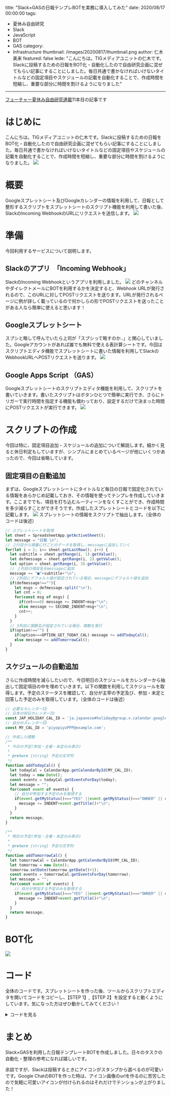 title: "Slack×GASの日報テンプレBOTを実務に導入してみた"
date: 2020/08/17 00:00:00
tags:
  - 夏休み自由研究
  - Slack
  - JavaScript
  - BOT
  - GAS
category:
  - Infrastructure
thumbnail: /images/20200817/thumbnail.png
author: 仁木美来
featured: false
lede: "こんにちは。TIGメディアユニットの仁木です。Slackに投稿するための日報をBOT化・自動化したので自由研究企画に混ぜてもらい記事にすることにしました。毎日共通で書かなければいけないタイトルなどの固定項目やスケジュールの記載を自動化することで、作成時間を短縮し、重要な部分に時間を割けるようになりました"
---

[フューチャー夏休み自由研究連載](https://future-architect.github.io/articles/20200726/)11本目の記事です

# はじめに

こんにちは。TIGメディアユニットの仁木です。Slackに投稿するための日報をBOT化・自動化したので自由研究企画に混ぜてもらい記事にすることにしました。毎日共通で書かなければいけないタイトルなどの固定項目やスケジュールの記載を自動化することで、作成時間を短縮し、重要な部分に時間を割けるようになりました。
![](/images/20200817/はじめ_アートボード_1.png)


# 概要

Googleスプレットシート及びGoogleカレンダーの情報を利用して、日報として整形するスクリプトをスプレットシートのスクリプト機能を利用して書いた後、SlackのIncoming WebhookのURLにリクエストを送信します。
![](/images/20200817/概要_アートボード_1.png)

# 準備

今回利用するサービスについて説明します。

## Slackのアプリ　「Incoming Webhook」
SlackのIncoming Webhookというアプリを利用しました。
![](/images/20200817/スクリーンショット_2020-08-14_12.43.50.png)
どのチャンネルやダイレクトメールにBOTを利用するかを決定すると、Webhook URLが発行されるので、このURLに対してPOSTリクエストを送ります。URLが発行されるページに例が詳しく載っているので何かしらの形でPOSTリクエストを送ったことがある人なら簡単に使えると思います！

## Googleスプレットシート

スプシと略して呼んでいたら上司が「スプシって略すのか..」と関心していました。Googleアカウントがあれば誰でも無料で使える表計算シートです。今回はスクリプトエディタ機能でスプレットシートに書いた情報を利用してSlackのWebhookURLへPOSTリクエストを送ります。
![](/images/20200817/スクリーンショット_2020-08-14_12.59.15.png)
 
## Google Apps Script （GAS）

Googleスプレットシートのスクリプトエディタ機能を利用して、スクリプトを書いていきます。書いたスクリプトはボタンひとつで簡単に実行でき、さらにトリガーで実行時間を指定する機能も備わっており、設定するだけで決まった時間にPOSTリクエストが実行できます。
![](/images/20200817/スクリーンショット_2020-08-14_13.59.09.png)

# スクリプトの作成

今回は特に、固定項目追加・スケジュールの追加について解説します。細かく見ると休日判定もしていますが、シンプルにまとめているページが他にいくつかあったので、今回は省略しています。

## 固定項目の自動追加

まずは、Googleスプレットシートにタイトルなど毎日の日報で固定化されている情報をあらかじめ記載しておき、その情報を使ってテンプレを作成していきます。ここまででも、項目を打ち込むルーティーンをなくすことができ、作成時間を多少減らすことができそうです。作成したスプレットシートとコードを以下に記載します。
![](/images/20200817/スクリーンショット_2020-08-14_17.25.02.png)
スプレットシートの情報をスクリプトで抽出します。（全体のコードは後述）

```js
// スプレットシートを取得
let sheet = SpreadsheetApp.getActiveSheet();
let message = "日報 \n";
// ２行目から順番に行ごとのデータを取得し、messageに追加していく
for(let i = 2; i<= sheet.getLastRow(); i++) {
  let subtitle = sheet.getRange(i, 1).getValue(); 
  let defmessage = sheet.getRange(i, 2).getValue(); 
  let option = sheet.getRange(i, 3).getValue();
  // １列目の項目名をmessageに追加
  message += "■"+subtitle+"\n";
  // 2列目にデフォルト値が設定されている場合、messageにデフォルト値を追加
  if(defmessage!==""){
    let msgs = defmessage.split("\n");
    let cnt = 0;
    for(const msg of msgs) {
      if(cnt===0) message += INDENT+msg+"\n";
      else message += SECOND_INDENT+msg+"\n";
      cnt++;
    }
  }
  // 3列目に関数名が設定されている場合、関数を実行
  if(option!=="") {
    if(option===OPTION_GET_TODAY_CAL) message += addTodayCal();
    else message += addTomorrowCal();
  }
}
```

## スケジュールの自動追加
さらに作成時間を減らしたいので、今日明日のスケジュールをカレンダーから抽出して固定項目の中を埋めていきます。以下の関数を利用してスケジュールを取得します。予定のステータスを確認して、自分が主宰の予定及び、参加・未定と回答した予定のみを取得しています。（全体のコードは後述）

```js
// 必要なカレンダーID
// 日本の祝日カレンダーID
const JAP_HOLIDAY_CAL_ID = 'ja.japanese#holiday@group.v.calendar.google.com';
// 自分のカレンダーID
const MY_CAL_ID = 'piyopiyoPPP@example.com';

// 作成した関数
/**
 * 今日の予定(参加・主催・未定のみ表示)
 *
 * @return {string} 予定の文字列 
 */
function addTodayCal() {
  let todayCal = CalendarApp.getCalendarById(MY_CAL_ID);
  let today = new Date();
  const events = todayCal.getEventsForDay(today);
  let message = "";
  for(const event of events) {
    // 自分が参加する予定のみを取得する
    if(event.getMyStatus()==="YES" ||event.getMyStatus()==="OWNER" || event.getMyStatus()==="MAYBE") {
      message += INDENT+event.getTitle()+"\n";
    }
  }
  return message;
}

/**
 * 明日の予定(参加・主催・未定のみ表示)
 *
 * @return {string} 予定の文字列 
 */
function addTomorrowCal() {
  let tomorrowCal = CalendarApp.getCalendarById(MY_CAL_ID);
  let tomorrow = new Date();
  tomorrow.setDate(tomorrow.getDate()+1);
  const events = tomorrowCal.getEventsForDay(tomorrow);
  let message = "";
  for(const event of events) {
    // 自分が参加する予定のみを取得する
    if(event.getMyStatus()==="YES" ||event.getMyStatus()==="OWNER" || event.getMyStatus()==="MAYBE") {
      message += INDENT+event.getTitle()+"\n";
    }
  }
  return message;
}
```

# BOT化
![](/images/20200817/スクリーンショット_2020-08-14_17.42.42.png)

# コード
全体のコードです。スプレットシートを作った後、ツールからスクリプトエディタを開いてコードをコピーし、【STEP 1】,【STEP 2】を設定すると動くようにしています。気になった方はぜひ動かしてみてください！
<details>
<summary>コードを見る</summary><div>

```js
/**
 * 日報をSlackに送信する
 * 時計マークから、トリガーをセットして使用する
*/

//【STEP 1】 自分のWEBHOOKを設定
const SLACK_WEBHOOK = 'https://piyopiyo';
// 日本の祝日カレンダーID
const JAP_HOLIDAY_CAL_ID = 'ja.japanese#holiday@group.v.calendar.google.com';
//【STEP 2】 自分のカレンダーIDに変更
const MY_CAL_ID = 'piyopiyoPPP@example.com';

const OPTION_GET_TODAY_CAL = 'get_today_cal';
const OPTION_GET_TOMORROW_CAL = 'get_tomorrow_cal';

const INDENT = '    ・';
const SECOND_INDENT = '      ';

/**
 * 日報テンプレをSlackに送信
 */
function createNippo() {
  let today = new Date();  
  if(isHoliday(today)) return;
  
  let url = SLACK_WEBHOOK;
  // スプレットシートを取得
  let sheet = SpreadsheetApp.getActiveSheet();
  let message = "日報 \n";
  // ２行目から順番に行ごとのデータを取得し、messageに追加していく
  for(let i = 2; i<= sheet.getLastRow(); i++) {
    let subtitle = sheet.getRange(i, 1).getValue(); 
    let defmessage = sheet.getRange(i, 2).getValue(); 
    let option = sheet.getRange(i, 3).getValue();
    // １列目の項目名をmessageに追加
    message += "■"+subtitle+"\n";
    // 2列目にデフォルト値が設定されている場合、messageにデフォルト値を追加
    if(defmessage!==""){
      let msgs = defmessage.split("\n");
      let cnt = 0;
      for(const msg of msgs) {
        if(cnt===0) message += INDENT+msg+"\n";
        else message += SECOND_INDENT+msg+"\n";
        cnt++;
      }
    }
    // 3列目に関数名が設定されている場合、関数を実行
    if(option!=="") {
      if(option===OPTION_GET_TODAY_CAL) message += addTodayCal();
      else message += addTomorrowCal();
    }
  }

  //logを出したい時に利用
  Logger.log(message);
  let options = createOptions(today, message);
  UrlFetchApp.fetch(url,options);
}

/**
 * 土日祝日判定
 *
 * @param {date} 日付オブジェクト
 * @return {bool} 休日かどうか
 */
function isHoliday(date) {
  // 土日
  if(date.getDay()===0 || date.getDay()===6) return true;
  
  // 祝日
  let holidayCal = CalendarApp.getCalendarById(JAP_HOLIDAY_CAL_ID);
  return (holidayCal.getEventsForDay(date).length>0);
}

/**
 * Slackへ送るペイロード作成
 *
 * @param {date} 日付オブジェクト
 * @param {string} Slackに送る本文
 * @return {bool} 休日かどうか
 */
function createOptions(date, message) {
  const date_format = 'yyyy/MM/dd'
  let fdate = Utilities.formatDate(date, 'Asia/Tokyo', date_format);
  let json_data ={"username":"日報"+fdate,
    "text": message,
    "icon_emoji": ":slack:"}
  
  let payload = JSON.stringify(json_data);
  let options = {
    "method": "post",
    "contentType": "application/json",
    "payload" : payload
  };
  return options;
}

/**
 * 今日の予定(参加・主催・未定のみ表示)
 *
 * @return {string} 予定の文字列 
 */
function addTodayCal() {
  let todayCal = CalendarApp.getCalendarById(MY_CAL_ID);
  let today = new Date();
  const events = todayCal.getEventsForDay(today);
  let message = "";
  for(const event of events) {
    // 自分が参加する予定のみを取得する
    if(event.getMyStatus()==="YES" ||event.getMyStatus()==="OWNER" || event.getMyStatus()==="MAYBE") {
      message += INDENT+event.getTitle()+"\n";
    }
  }
  return message;
}

/**
 * 明日の予定(参加・主催・未定のみ表示)
 *
 * @return {string} 予定の文字列 
 */
function addTomorrowCal() {
  let tomorrowCal = CalendarApp.getCalendarById(MY_CAL_ID);
  let tomorrow = new Date();
  tomorrow.setDate(tomorrow.getDate()+1);
  const events = tomorrowCal.getEventsForDay(tomorrow);
  let message = "";
  for(const event of events) {
    // 自分が参加する予定のみを取得する
    if(event.getMyStatus()==="YES" ||event.getMyStatus()==="OWNER" || event.getMyStatus()==="MAYBE") {
      message += INDENT+event.getTitle()+"\n";
    }
  }
  return message;
}
```
</div></details>

# まとめ

Slack×GASを利用した日報テンプレートBOTを作成しました。日々のタスクの自動化・整理の参考になれば嬉しいです。

余談ですが、Slackは投稿するときにアイコンがスタンプから選べるのが可愛いです。Google ChatのBOTを作った時は、アイコン画像のurlを作るのに苦労したので気軽に可愛いアイコンが付けられるのはそれだけでテンションが上がりました！
